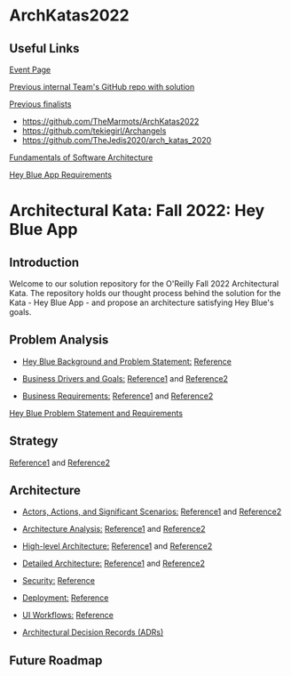 # ArchKatas2022

## Useful Links

[Event Page](https://learning.oreilly.com/live-events/architectural-katas/0636920054100/0636920072741/)

[Previous internal Team's GitHub repo with solution](https://github.com/TheMarmots/ArchKatas2022)

[Previous finalists](https://github.com/tekiegirl/SoftwareArchitectureResources/blob/main/Resources/OReillyKata.md)

 - https://github.com/TheMarmots/ArchKatas2022
 - https://github.com/tekiegirl/Archangels
 - https://github.com/TheJedis2020/arch_katas_2020

[Fundamentals of Software Architecture](http://fundamentalsofsoftwarearchitecture.com/katas/)

[Hey Blue App Requirements](https://docs.google.com/document/d/10o-4eEzFo005pqDt_ORCztzaQCQ_9FNWYrxFasou3Eo/edit)

# Architectural Kata: Fall 2022: Hey Blue App

## Introduction

Welcome to our solution repository for the O'Reilly Fall 2022 Architectural Kata. The repository holds our thought process behind the solution for the Kata - Hey Blue App - and propose an architecture satisfying Hey Blue's goals.	

## Problem Analysis

* [Hey Blue Background and Problem Statement:](./ProblemAnalysis/Background.md)
[Reference](https://github.com/TheMarmots/ArchKatas2022/blob/main/ProblemAnalysis/Background.md)

* [Business Drivers and Goals:](./ProblemAnalysis/DriversGoals.md)
[Reference1](https://github.com/TheMarmots/ArchKatas2022/blob/main/ProblemAnalysis/DriversGoals.md) and [Reference2](https://github.com/tekiegirl/Archangels/blob/main/1.ProblemBackground/BusinessGoalsDriversAndRequirements.md)

* [Business Requirements:](./ProblemAnalysis/BusinessReqs.md)
[Reference1](https://github.com/TheMarmots/ArchKatas2022/blob/main/ProblemAnalysis/BusinessReqs.md) and [Reference2](https://github.com/tekiegirl/Archangels/blob/main/1.ProblemBackground/BusinessGoalsDriversAndRequirements.md)

[Hey Blue Problem Statement and Requirements](https://docs.google.com/document/d/10o-4eEzFo005pqDt_ORCztzaQCQ_9FNWYrxFasou3Eo/edit)

## Strategy

[Reference1](https://github.com/TheMarmots/ArchKatas2022/blob/main/Solution/Strategy.md) and [Reference2](https://github.com/TheJedis2020/arch_katas_2020/blob/main/Strategy.md)

## Architecture

* [Actors, Actions, and Significant Scenarios:](./Solution/Actors,%20Actions%20&%20Significant%20Scenarios.md)
[Reference1](https://github.com/TheMarmots/ArchKatas2022/blob/main/Actors,%20Actions%20&%20Significant%20Scenarios.md) and [Reference2](https://github.com/tekiegirl/Archangels/blob/main/2.SolutionBackground/Conceptual.md)

* [Architecture Analysis:](./Solution/ArchAnalysis.md)
[Reference1](https://github.com/TheMarmots/ArchKatas2022/blob/main/Solution/ArchAnalysis.md) and [Reference2](https://github.com/tekiegirl/Archangels/blob/main/2.SolutionBackground/ArchitecturePatterns.md)

* [High-level Architecture:](./Solution/GeneralArchitecture.md)
[Reference1](https://github.com/TheMarmots/ArchKatas2022/blob/main/GeneralArchitecture.md) and [Reference2](https://github.com/TheJedis2020/arch_katas_2020/blob/main/GeneralArchitecture.md)

* [Detailed Architecture:](./Solution/DetailedArch.md)
[Reference1](https://github.com/TheMarmots/ArchKatas2022/blob/main/Solution/DetailedArch.md) and [Reference2](https://github.com/TheJedis2020/arch_katas_2020/tree/main/Key%20Capabilities)

* [Security:](./Solution/Security.md)
[Reference](https://github.com/tekiegirl/Archangels/blob/main/2.SolutionBackground/Security.md)

* [Deployment:](./Solution/Deployment.md)
[Reference](https://github.com/tekiegirl/Archangels/blob/main/2.SolutionBackground/Deployment.md)

* [UI Workflows:](./Solution/ExampleMocks.md)
[Reference](https://github.com/TheMarmots/ArchKatas2022/blob/main/ExampleMocks.md)

* [Architectural Decision Records (ADRs)](./ADRs)

## Future Roadmap






